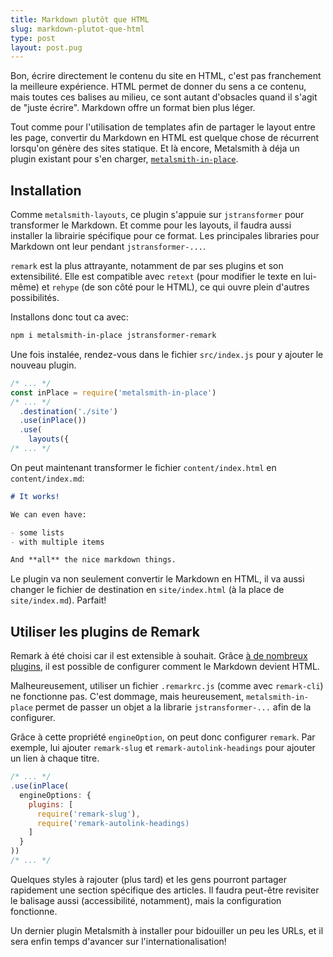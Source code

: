 ```yaml
---
title: Markdown plutôt que HTML
slug: markdown-plutot-que-html
type: post
layout: post.pug
---
```

Bon, écrire directement le contenu du site en HTML, c'est pas franchement la meilleure expérience. HTML permet de donner du sens a ce contenu, mais toutes ces balises au milieu, ce sont autant d'obsacles quand il s'agit de "juste écrire". Markdown offre un format bien plus léger.

Tout comme pour l'utilisation de templates afin de partager le layout entre les page, convertir du Markdown en HTML est quelque chose de récurrent lorsqu'on génère des sites statique. Et là encore, Metalsmith à déja un plugin existant pour s'en charger, <a href="https://github.com/metalsmith/metalsmith-in-place" hreflang="en"><code>metalsmith-in-place</code></a>.

Installation
---

Comme `metalsmith-layouts`, ce plugin s'appuie sur `jstransformer` pour transformer le Markdown. Et comme pour les layouts, il faudra aussi installer la librairie spécifique pour ce format. Les principales libraries pour Markdown ont leur pendant `jstransformer-...`. 

`remark` est la plus attrayante, notamment de par ses plugins et son extensibilité. Elle est compatible avec `retext` (pour modifier le texte en lui-même) et `rehype` (de son côté pour le HTML), ce qui ouvre plein d'autres possibilités.


Installons donc tout ca avec: 

```sh
npm i metalsmith-in-place jstransformer-remark
```

Une fois instalée, rendez-vous dans le fichier `src/index.js` pour y ajouter le nouveau plugin.

```js
/* ... */
const inPlace = require('metalsmith-in-place')
/* ... */
  .destination('./site')
  .use(inPlace())
  .use(
    layouts({
/* ... */
```

On peut maintenant transformer le fichier `content/index.html` en `content/index.md`:

```md
# It works!

We can even have:

- some lists
- with multiple items

And **all** the nice markdown things.
```

Le plugin va non seulement convertir le Markdown en HTML, il va aussi changer le fichier de destination en `site/index.html` (à la place de `site/index.md`). Parfait!

Utiliser les plugins de Remark
---

Remark à été choisi car il est extensible à souhait. Grâce <a href="https://github.com/remarkjs/remark/tree/master/doc/plugins.md" hreflang="en">à de nombreux plugins</a>, il est possible de configurer comment le Markdown devient HTML.

Malheureusement, utiliser un fichier `.remarkrc.js` (comme avec `remark-cli`) ne fonctionne pas. C'est dommage, mais heureusement, `metalsmith-in-place` permet de passer un objet a la librarie `jstransformer-...` afin de la configurer.

Grâce à cette propriété `engineOption`, on peut donc configurer `remark`. Par exemple, lui ajouter `remark-slug` et `remark-autolink-headings` pour ajouter un lien à chaque titre.

```js
/* ... */
.use(inPlace(
  engineOptions: {
    plugins: [
      require('remark-slug'),
      require('remark-autolink-headings)
    ]
  }
))
/* ... */
```

Quelques styles à rajouter (plus tard) et les gens pourront partager rapidement une section spécifique des articles. Il faudra peut-être revisiter le balisage aussi (accessibilité, notamment), mais la configuration fonctionne.

Un dernier plugin Metalsmith à installer pour bidouiller un peu les URLs, et il sera enfin temps d'avancer sur l'internationalisation!
